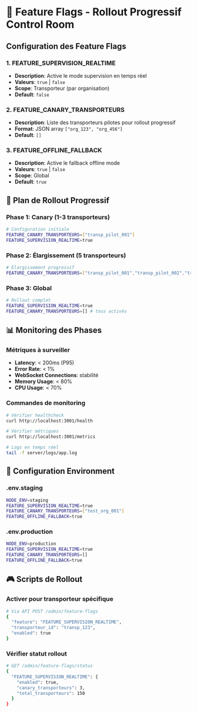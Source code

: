 # 🎯 Feature Flags - Rollout Progressif Control Room

## Configuration des Feature Flags

### 1. FEATURE_SUPERVISION_REALTIME
- **Description**: Active le mode supervision en temps réel
- **Valeurs**: `true` | `false`
- **Scope**: Transporteur (par organisation)
- **Default**: `false`

### 2. FEATURE_CANARY_TRANSPORTEURS
- **Description**: Liste des transporteurs pilotes pour rollout progressif
- **Format**: JSON array `["org_123", "org_456"]`
- **Default**: `[]`

### 3. FEATURE_OFFLINE_FALLBACK
- **Description**: Active le fallback offline mode
- **Valeurs**: `true` | `false`
- **Scope**: Global
- **Default**: `true`

## 🚀 Plan de Rollout Progressif

### Phase 1: Canary (1-3 transporteurs)
```bash
# Configuration initiale
FEATURE_CANARY_TRANSPORTEURS=["transp_pilot_001"]
FEATURE_SUPERVISION_REALTIME=true
```

### Phase 2: Élargissement (5 transporteurs)
```bash
# Élargissement progressif
FEATURE_CANARY_TRANSPORTEURS=["transp_pilot_001","transp_pilot_002","transp_pilot_003","transp_pilot_004","transp_pilot_005"]
```

### Phase 3: Global
```bash
# Rollout complet
FEATURE_SUPERVISION_REALTIME=true
FEATURE_CANARY_TRANSPORTEURS=[] # tous activés
```

## 📊 Monitoring des Phases

### Métriques à surveiller
- **Latency**: < 200ms (P95)
- **Error Rate**: < 1%
- **WebSocket Connections**: stabilité
- **Memory Usage**: < 80%
- **CPU Usage**: < 70%

### Commandes de monitoring
```bash
# Vérifier healthcheck
curl http://localhost:3001/health

# Vérifier métriques
curl http://localhost:3001/metrics

# Logs en temps réel
tail -f server/logs/app.log
```

## 🔧 Configuration Environment

### .env.staging
```bash
NODE_ENV=staging
FEATURE_SUPERVISION_REALTIME=true
FEATURE_CANARY_TRANSPORTEURS=["test_org_001"]
FEATURE_OFFLINE_FALLBACK=true
```

### .env.production
```bash
NODE_ENV=production
FEATURE_SUPERVISION_REALTIME=true
FEATURE_CANARY_TRANSPORTEURS=[]
FEATURE_OFFLINE_FALLBACK=true
```

## 🎮 Scripts de Rollout

### Activer pour transporteur spécifique
```bash
# Via API POST /admin/feature-flags
{
  "feature": "FEATURE_SUPERVISION_REALTIME",
  "transporteur_id": "transp_123",
  "enabled": true
}
```

### Vérifier statut rollout
```bash
# GET /admin/feature-flags/status
{
  "FEATURE_SUPERVISION_REALTIME": {
    "enabled": true,
    "canary_transporteurs": 3,
    "total_transporteurs": 150
  }
}
```
